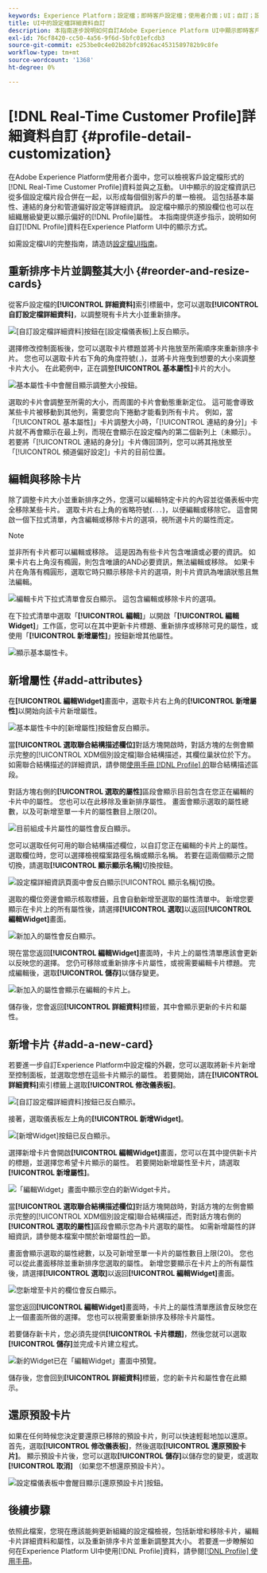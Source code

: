 ```yaml
---
keywords: Experience Platform；設定檔；即時客戶設定檔；使用者介面；UI；自訂；設定檔詳細資料；詳細資料
title: UI中的設定檔詳細資料自訂
description: 本指南逐步說明如何自訂Adobe Experience Platform UI中顯示即時客戶設定檔資料的方式。
exl-id: 76cf8420-cc50-4a56-9f6d-5bfc01efcdb3
source-git-commit: e253be0c4e02b82bfc8926ac4531589782b9c8fe
workflow-type: tm+mt
source-wordcount: '1368'
ht-degree: 0%

---
```


# [!DNL Real-Time Customer Profile]詳細資料自訂 {#profile-detail-customization}

在Adobe Experience Platform使用者介面中，您可以檢視客戶設定檔形式的[!DNL Real-Time Customer Profile]資料並與之互動。 UI中顯示的設定檔資訊已從多個設定檔片段合併在一起，以形成每個個別客戶的單一檢視。 這包括基本屬性、連結的身分和管道偏好設定等詳細資訊。 設定檔中顯示的預設欄位也可以在組織層級變更以顯示偏好的[!DNL Profile]屬性。 本指南提供逐步指示，說明如何自訂[!DNL Profile]資料在Experience Platform UI中的顯示方式。

如需設定檔UI的完整指南，請造訪[設定檔UI指南](user-guide.md)。

## 重新排序卡片並調整其大小 {#reorder-and-resize-cards}

從客戶設定檔的&#x200B;**[!UICONTROL 詳細資料]**&#x200B;索引標籤中，您可以選取&#x200B;**[!UICONTROL 自訂設定檔詳細資料]**，以調整現有卡片大小並重新排序。

![[自訂設定檔詳細資料]按鈕在[設定檔儀表板]上反白顯示。](../images/profile-customization/customize-profile-details.png)

選擇修改控制面板後，您可以選取卡片標題並將卡片拖放至所需順序來重新排序卡片。 您也可以選取卡片右下角的角度符號(`⌟`)，並將卡片拖曳到想要的大小來調整卡片大小。 在此範例中，正在調整&#x200B;**[!UICONTROL 基本屬性]**&#x200B;卡片的大小。

![基本屬性卡中會醒目顯示調整大小按鈕。](../images/profile-customization/resize.png)

選取的卡片會調整至所需的大小，而周圍的卡片會動態重新定位。 這可能會導致某些卡片被移動到其他列，需要您向下捲動才能看到所有卡片。 例如，當「[!UICONTROL 基本屬性]」卡片調整大小時，「[!UICONTROL 連結的身分]」卡片就不再會顯示在最上列，而現在會顯示在設定檔內的第二個新列上（未顯示）。 若要將「[!UICONTROL 連結的身分]」卡片傳回頂列，您可以將其拖放至「[!UICONTROL 頻道偏好設定]」卡片的目前位置。

## 編輯與移除卡片

除了調整卡片大小並重新排序之外，您還可以編輯特定卡片的內容並從儀表板中完全移除某些卡片。 選取卡片右上角的省略符號(`...`)，以便編輯或移除它。 這會開啟一個下拉式清單，內含編輯或移除卡片的選項，視所選卡片的屬性而定。

>[!NOTE]
>
>並非所有卡片都可以編輯或移除。 這是因為有些卡片包含唯讀或必要的資訊。 如果卡片右上角沒有橢圓，則包含唯讀的AND必要資訊，無法編輯或移除。 如果卡片在角落有橢圓形，選取它時只顯示移除卡片的選項，則卡片資訊為唯讀狀態且無法編輯。

![編輯卡片下拉式清單會反白顯示。 這包含編輯或移除卡片的選項。](../images/profile-customization/edit-card.png)

在下拉式清單中選取「**[!UICONTROL 編輯]**」以開啟「**[!UICONTROL 編輯Widget]**」工作區，您可以在其中更新卡片標題、重新排序或移除可見的屬性，或使用「**[!UICONTROL 新增屬性]**」按鈕新增其他屬性。

![顯示基本屬性卡。](../images/profile-customization/basic-attributes.png)

## 新增屬性 {#add-attributes}

在&#x200B;**[!UICONTROL 編輯Widget]**&#x200B;畫面中，選取卡片右上角的&#x200B;**[!UICONTROL 新增屬性]**&#x200B;以開始向該卡片新增屬性。

![基本屬性卡中的[新增屬性]按鈕會反白顯示。](../images/profile-customization/add-attributes.png)

當&#x200B;**[!UICONTROL 選取聯合結構描述欄位]**&#x200B;對話方塊開啟時，對話方塊的左側會顯示完整的[!UICONTROL XDM個別設定檔]聯合結構描述，其欄位巢狀位於下方。 如需聯合結構描述的詳細資訊，請參閱[使用手冊 [!DNL Profile] 的](user-guide.md#union-schema)聯合結構描述區段。

對話方塊右側的&#x200B;**[!UICONTROL 選取的屬性]**&#x200B;區段會顯示目前包含在您正在編輯的卡片中的屬性。 您也可以在此移除及重新排序屬性。 畫面會顯示選取的屬性總數，以及可新增至單一卡片的屬性數目上限(20)。

![目前組成卡片屬性的屬性會反白顯示。](../images/profile-customization/select-before.png)

您可以選取任何可用的聯合結構描述欄位，以自訂您正在編輯的卡片上的屬性。 選取欄位時，您可以選擇檢視檔案路徑名稱或顯示名稱。 若要在這兩個顯示之間切換，請選取&#x200B;**[!UICONTROL 顯示顯示名稱]**&#x200B;切換按鈕。

![設定檔詳細資訊頁面中會反白顯示[!UICONTROL 顯示名稱]切換。](../images/profile-customization/show-display-names.png)

選取的欄位旁邊會顯示核取標籤，且會自動新增至選取的屬性清單中。 新增您要顯示在卡片上的所有屬性後，請選擇&#x200B;**[!UICONTROL 選取]**&#x200B;以返回&#x200B;**[!UICONTROL 編輯Widget]**&#x200B;畫面。

![新加入的屬性會反白顯示。](../images/profile-customization/select-after.png)

現在當您返回&#x200B;**[!UICONTROL 編輯Widget]**&#x200B;畫面時，卡片上的屬性清單應該會更新以反映您的選擇。 您仍可移除或重新排序卡片屬性，或視需要編輯卡片標題。 完成編輯後，選取&#x200B;**[!UICONTROL 儲存]**&#x200B;以儲存變更。

![新加入的屬性會顯示在編輯的卡片上。](../images/profile-customization/new-attributes.png)

儲存後，您會返回&#x200B;**[!UICONTROL 詳細資料]**&#x200B;標籤，其中會顯示更新的卡片和屬性。

## 新增卡片 {#add-a-new-card}

若要進一步自訂Experience Platform中設定檔的外觀，您可以選取將新卡片新增至控制面板，並選取您想在這些卡片顯示的屬性。 若要開始，請在&#x200B;**[!UICONTROL 詳細資料]**&#x200B;索引標籤上選取&#x200B;**[!UICONTROL 修改儀表板]**。

![[自訂設定檔詳細資料]按鈕已反白顯示。](../images/profile-customization/customize-profile-details.png)

接著，選取儀表板左上角的&#x200B;**[!UICONTROL 新增Widget]**。

![[新增Widget]按鈕已反白顯示。](../images/profile-customization/add-widget.png)

選擇新增卡片會開啟&#x200B;**[!UICONTROL 編輯Widget]**&#x200B;畫面，您可以在其中提供新卡片的標題，並選擇您希望卡片顯示的屬性。 若要開始新增屬性至卡片，請選取&#x200B;**[!UICONTROL 新增屬性]**。

![「編輯Widget」畫面中顯示空白的新Widget卡片。](../images/profile-customization/edit-widget.png)

當&#x200B;**[!UICONTROL 選取聯合結構描述欄位]**&#x200B;對話方塊開啟時，對話方塊的左側會顯示完整的[!UICONTROL XDM個別設定檔]聯合結構描述，而對話方塊右側的&#x200B;**[!UICONTROL 選取的屬性]**&#x200B;區段會顯示您為卡片選取的屬性。 如需新增屬性的詳細資訊，請參閱本檔案中關於新增屬性[的](#add-attributes)一節。

畫面會顯示選取的屬性總數，以及可新增至單一卡片的屬性數目上限(20)。 您也可以從此畫面移除並重新排序您選取的屬性。 新增您要顯示在卡片上的所有屬性後，請選擇&#x200B;**[!UICONTROL 選取]**&#x200B;以返回&#x200B;**[!UICONTROL 編輯Widget]**&#x200B;畫面。

![您新增至卡片的欄位會反白顯示。](../images/profile-customization/add-widget-attributes.png)

當您返回&#x200B;**[!UICONTROL 編輯Widget]**&#x200B;畫面時，卡片上的屬性清單應該會反映您在上一個畫面所做的選擇。 您也可以視需要重新排序及移除卡片屬性。

若要儲存新卡片，您必須先提供&#x200B;**[!UICONTROL 卡片標題]**，然後您就可以選取&#x200B;**[!UICONTROL 儲存]**&#x200B;並完成卡片建立程式。

![新的Widget已在「編輯Widget」畫面中預覽。](../images/profile-customization/new-widget.png)

儲存後，您會回到&#x200B;**[!UICONTROL 詳細資料]**&#x200B;標籤，您的新卡片和屬性會在此顯示。

## 還原預設卡片

如果在任何時候您決定要還原已移除的預設卡片，則可以快速輕鬆地加以還原。 首先，選取&#x200B;**[!UICONTROL 修改儀表板]**，然後選取&#x200B;**[!UICONTROL 還原預設卡片]**。 顯示預設卡片後，您可以選取&#x200B;**[!UICONTROL 儲存]**&#x200B;以儲存您的變更，或選取&#x200B;**[!UICONTROL 取消]** （如果您不想還原預設卡片）。

![設定檔儀表板中會醒目顯示[還原預設卡片]按鈕。](../images/profile-customization/restore-default.png)

## 後續步驟

依照此檔案，您現在應該能夠更新組織的設定檔檢視，包括新增和移除卡片，編輯卡片詳細資料和屬性，以及重新排序卡片並重新調整其大小。 若要進一步瞭解如何在Experience Platform UI中使用[!DNL Profile]資料，請參閱[[!DNL Profile] 使用手冊](user-guide.md)。
